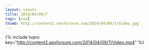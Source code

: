```yaml
--- 
layout: sieutv
title: 2014/04/09/7
tags: [xxx]
thumb: http://content2.sexforsure.com/2014/04/09/7/Video.jpg
---
```

{% include tvpro key="http://content2.sexforsure.com/2014/04/09/7/Video.mp4" %} 

